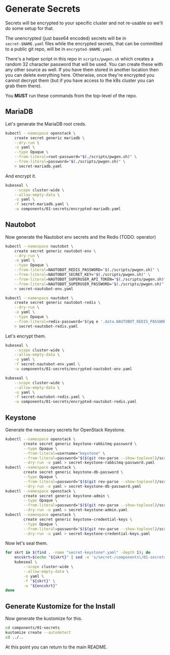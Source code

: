 # Generate Secrets

Secrets will be encrypted to your specific cluster and not re-usable so we'll do some setup for that.

The unencrypted (just base64 encoded) secrets will be in `secret-$NAME.yaml` files while the
encrypted secrets, that can be committed to a public git repo, will be in `encrypted-$NAME.yaml`

There's a helper script in this repo in `scripts/pwgen.sh` which creates a random 32 character password
that will be used. You can create these with any other source as well. If you have them stored in
another location then you can delete everything here. Otherwise, once they're encrypted you cannot
decrypt them (but if you have access to the k8s cluster you can grab them there).

You **MUST** run these commands from the top-level of the repo.

## MariaDB

Let's generate the MariaDB root creds.

```bash
kubectl --namespace openstack \
    create secret generic mariadb \
    --dry-run \
    -o yaml \
    --type Opaque \
    --from-literal=root-password="$(./scripts/pwgen.sh)" \
    --from-literal=password="$(./scripts/pwgen.sh)" \
    > secret-mariadb.yaml
```

And encrypt it.

```bash
kubeseal \
    --scope cluster-wide \
    --allow-empty-data \
    -o yaml \
    -f secret-mariadb.yaml \
    -w components/01-secrets/encrypted-mariadb.yaml
```

## Nautobot

Now generate the Nautobot env secrets and the Redis (TODO: operator)

```bash
kubectl --namespace nautobot \
    create secret generic nautobot-env \
    --dry-run \
    -o yaml \
    --type Opaque \
    --from-literal=NAUTOBOT_REDIS_PASSWORD="$(./scripts/pwgen.sh)" \
    --from-literal=NAUTOBOT_SECRET_KEY="$(./scripts/pwgen.sh)" \
    --from-literal=NAUTOBOT_SUPERUSER_API_TOKEN="$(./scripts/pwgen.sh)" \
    --from-literal=NAUTOBOT_SUPERUSER_PASSWORD="$(./scripts/pwgen.sh)" \
    > secret-nautobot-env.yaml

kubectl --namespace nautobot \
    create secret generic nautobot-redis \
    --dry-run \
    -o yaml \
    --type Opaque \
    --from-literal=redis-password="$(yq e '.data.NAUTOBOT_REDIS_PASSWORD' secret-nautobot-env.yaml | base64 -d)" \
    > secret-nautobot-redis.yaml
```

Let's encrypt them.

```bash
kubeseal \
    --scope cluster-wide \
    --allow-empty-data \
    -o yaml \
    -f secret-nautobot-env.yaml \
    -w components/01-secrets/encrypted-nautobot-env.yaml

kubeseal \
    --scope cluster-wide \
    --allow-empty-data \
    -o yaml \
    -f secret-nautobot-redis.yaml \
    -w components/01-secrets/encrypted-nautobot-redis.yaml
```

## Keystone

Generate the necessary secrets for OpenStack Keystone.

```bash
kubectl --namespace openstack \
        create secret generic keystone-rabbitmq-password \
        --type Opaque \
        --from-literal=username="keystone" \
        --from-literal=password="$($(git rev-parse --show-toplevel)/scripts/pwgen.sh)" \
        --dry-run -o yaml > secret-keystone-rabbitmq-password.yaml
kubectl --namespace openstack \
        create secret generic keystone-db-password \
        --type Opaque \
        --from-literal=password="$($(git rev-parse --show-toplevel)/scripts/pwgen.sh)" \
        --dry-run -o yaml > secret-keystone-db-password.yaml
kubectl --namespace openstack \
        create secret generic keystone-admin \
        --type Opaque \
        --from-literal=password="$($(git rev-parse --show-toplevel)/scripts/pwgen.sh)" \
        --dry-run -o yaml > secret-keystone-admin.yaml
kubectl --namespace openstack \
        create secret generic keystone-credential-keys \
        --type Opaque \
        --from-literal=password="$($(git rev-parse --show-toplevel)/scripts/pwgen.sh)" \
        --dry-run -o yaml > secret-keystone-credential-keys.yaml
```

Now let's seal them.

```bash
for skrt in $(find . -name "secret-keystone*.yaml" -depth 1); do
    encskrt=$(echo "${skrt}" | sed -e 's/secret-/components\/01-secrets\/encrypted-/')
    kubeseal \
        --scope cluster-wide \
        --allow-empty-data \
        -o yaml \
        -f "${skrt}" \
        -w "${encskrt}"
done
```

## Generate Kustomize for the Install

Now generate the kustomize for this.

```bash
cd components/01-secrets
kustomize create --autodetect
cd ../..
```

At this point you can return to the main README.
